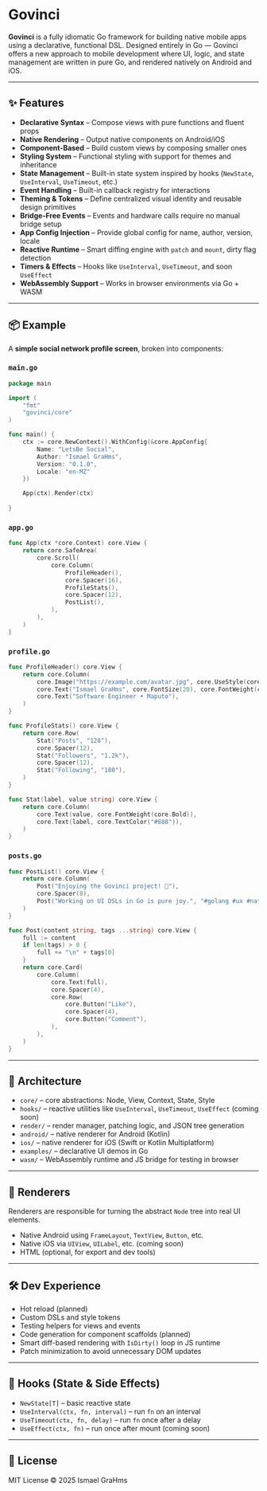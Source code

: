# Govinci

**Govinci** is a fully idiomatic Go framework for building native mobile apps using a declarative, functional DSL. Designed entirely in Go — Govinci offers a new approach to mobile development where UI, logic, and state management are written in pure Go, and rendered natively on Android and iOS.

---

## ✨ Features

- **Declarative Syntax** – Compose views with pure functions and fluent props
- **Native Rendering** – Output native components on Android/iOS
- **Component-Based** – Build custom views by composing smaller ones
- **Styling System** – Functional styling with support for themes and inheritance
- **State Management** – Built-in state system inspired by hooks (`NewState`, `UseInterval`, `UseTimeout`, etc.)
- **Event Handling** – Built-in callback registry for interactions
- **Theming & Tokens** – Define centralized visual identity and reusable design primitives
- **Bridge-Free Events** – Events and hardware calls require no manual bridge setup
- **App Config Injection** – Provide global config for name, author, version, locale
- **Reactive Runtime** – Smart diffing engine with `patch` and `mount`, dirty flag detection
- **Timers & Effects** – Hooks like `UseInterval`, `UseTimeout`, and soon `UseEffect`
- **WebAssembly Support** – Works in browser environments via Go + WASM

---

## 📦 Example

A **simple social network profile screen**, broken into components:

### `main.go`
```go
package main

import (
    "fmt"
    "govinci/core"
)

func main() {
    ctx := core.NewContext().WithConfig(&core.AppConfig{
        Name: "LetsBe Social",
        Author: "Ismael GraHms",
        Version: "0.1.0",
        Locale: "en-MZ"
    })

    App(ctx).Render(ctx)
    
}
```

### `app.go`
```go
func App(ctx *core.Context) core.View {
    return core.SafeArea(
        core.Scroll(
            core.Column(
                ProfileHeader(),
                core.Spacer(16),
                ProfileStats(),
                core.Spacer(12),
                PostList(),
            ),
        ),
    )
}
```

### `profile.go`
```go
func ProfileHeader() core.View {
    return core.Column(
        core.Image("https://example.com/avatar.jpg", core.UseStyle(core.Style{BorderRadius: 40})),
        core.Text("Ismael GraHms", core.FontSize(20), core.FontWeight(core.Bold)),
        core.Text("Software Engineer • Maputo"),
    )
}

func ProfileStats() core.View {
    return core.Row(
        Stat("Posts", "128"),
        core.Spacer(12),
        Stat("Followers", "1.2k"),
        core.Spacer(12),
        Stat("Following", "180"),
    )
}

func Stat(label, value string) core.View {
    return core.Column(
        core.Text(value, core.FontWeight(core.Bold)),
        core.Text(label, core.TextColor("#888")),
    )
}
```

### `posts.go`
```go
func PostList() core.View {
    return core.Column(
        Post("Enjoying the Govinci project! 🚀"),
        core.Spacer(8),
        Post("Working on UI DSLs in Go is pure joy.", "#golang #ux #native"),
    )
}

func Post(content string, tags ...string) core.View {
    full := content
    if len(tags) > 0 {
        full += "\n" + tags[0]
    }
    return core.Card(
        core.Column(
            core.Text(full),
            core.Spacer(4),
            core.Row(
                core.Button("Like"),
                core.Spacer(4),
                core.Button("Comment"),
            ),
        ),
    )
}
```

---

## 📐 Architecture

- `core/` – core abstractions: Node, View, Context, State, Style
- `hooks/` – reactive utilities like `UseInterval`, `UseTimeout`, `UseEffect` (coming soon)
- `render/` – render manager, patching logic, and JSON tree generation
- `android/` – native renderer for Android (Kotlin)
- `ios/` – native renderer for iOS (Swift or Kotlin Multiplatform)
- `examples/` – declarative UI demos in Go
- `wasm/` – WebAssembly runtime and JS bridge for testing in browser

---

## 📱 Renderers

Renderers are responsible for turning the abstract `Node` tree into real UI elements.

- Native Android using `FrameLayout`, `TextView`, `Button`, etc.
- Native iOS via `UIView`, `UILabel`, etc. (coming soon)
- HTML (optional, for export and dev tools)

---

## 🛠 Dev Experience

- Hot reload (planned)
- Custom DSLs and style tokens
- Testing helpers for views and events
- Code generation for component scaffolds (planned)
- Smart diff-based rendering with `IsDirty()` loop in JS runtime
- Patch minimization to avoid unnecessary DOM updates

---

## 🧠 Hooks (State & Side Effects)

- `NewState[T]` – basic reactive state
- `UseInterval(ctx, fn, interval)` – run `fn` on an interval
- `UseTimeout(ctx, fn, delay)` – run `fn` once after a delay
- `UseEffect(ctx, fn)` – run once after mount (coming soon)

---

## 📃 License

MIT License © 2025 Ismael GraHms
